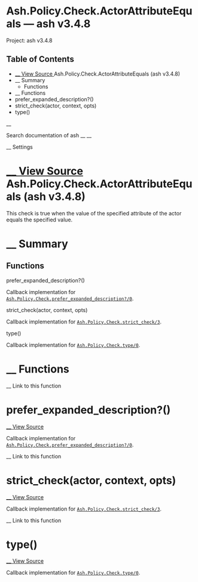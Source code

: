 # Ash.Policy.Check.ActorAttributeEquals — ash v3.4.8

Project: ash v3.4.8

## Table of Contents

- [ __ View Source ](external_link) Ash.Policy.Check.ActorAttributeEquals (ash v3.4.8)
- __ Summary
  - Functions
- __ Functions
- prefer_expanded_description?()
- strict_check(actor, context, opts)
- type()

__

Search documentation of ash __ __

__ Settings

#  [ __ View Source ](external_link) Ash.Policy.Check.ActorAttributeEquals (ash v3.4.8)

This check is true when the value of the specified attribute of the actor equals the specified value.

#  __ Summary

##  Functions

prefer_expanded_description?()

Callback implementation for [`Ash.Policy.Check.prefer_expanded_description?/0`](external_link).

strict_check(actor, context, opts)

Callback implementation for [`Ash.Policy.Check.strict_check/3`](external_link).

type()

Callback implementation for [`Ash.Policy.Check.type/0`](external_link).

#  __ Functions

__ Link to this function

# prefer_expanded_description?()

[ __ View Source ](external_link)

Callback implementation for [`Ash.Policy.Check.prefer_expanded_description?/0`](external_link).

__ Link to this function

# strict_check(actor, context, opts)

[ __ View Source ](external_link)

Callback implementation for [`Ash.Policy.Check.strict_check/3`](external_link).

__ Link to this function

# type()

[ __ View Source ](external_link)

Callback implementation for [`Ash.Policy.Check.type/0`](external_link).
